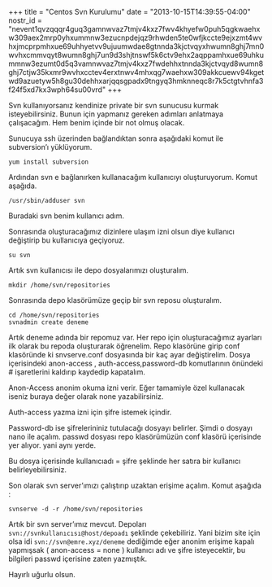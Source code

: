 +++
title = "Centos Svn Kurulumu"
date = "2013-10-15T14:39:55-04:00"
nostr_id = "nevent1qvzqqqr4guq3gamnwvaz7tmjv4kxz7fwv4khyefw0puh5qgkwaehxw309aex2mrp0yhxummnw3ezucnpdejqz9rhwden5te0wfjkccte9ejxzmt4wvhxjmcprpmhxue69uhhyetvv9ujuumwdae8gtnnda3kjctvqyxhwumn8ghj7mn0wvhxcmmvqyt8wumn8ghj7un9d3shjtnswf5k6ctv9ehx2aqppamhxue69uhkummnw3ezumt0d5q3vamnwvaz7tmjv4kxz7fwdehhxtnnda3kjctvqyd8wumn8ghj7ctjw35kxmr9wvhxcctev4erxtnwv4mhxqg7waehxw309akkcuewv94kgetwd9azuetyw5h8gu30dehhxarjqqsgpadx9tngyq3hmknneqc8r7k5ctgtvhnfa3f24f5xd7kx3wph64su00vrd"
+++

Svn kullanıyorsanız kendinize private bir svn sunucusu kurmak isteyebilirsiniz. Bunun için yapmanız gereken adımları anlatmaya çalışacağım. Hem benim içinde bir not olmuş olacak.

Sunucuya ssh üzerinden bağlandıktan sonra aşağıdaki komut ile subversion’ı yüklüyorum.

`yum install subversion`

Ardından svn e bağlanırken kullanacağım kullanıcıyı oluşturuyorum. Komut aşağıda.

`/usr/sbin/adduser svn`

Buradaki svn benim kullanıcı adım.

Sonrasında oluşturacağımız dizinlere ulaşım izni olsun diye kullanıcı değiştirip bu kullanıcıya geçiyoruz.

`su svn`

Artık svn kullanıcısı ile depo dosyalarımızı oluşturalım.

`mkdir /home/svn/repositories`

Sonrasında depo klasörümüze geçip bir svn reposu oluşturalım.

```
cd /home/svn/repositories
svnadmin create deneme
```

Artık deneme adında bir repomuz var. Her repo için oluşturacağımız ayarları ilk olarak bu repoda oluşturarak öğrenelim. Repo klasörüne girip conf klasöründe ki snvserve.conf dosyasında bir kaç ayar değiştirelim. Dosya içerisindeki anon-access , auth-access,password-db komutlarının önündeki # işaretlerini kaldırıp kaydedip kapatalım.

Anon-Access anonim okuma izni verir. Eğer tamamiyle özel kullanacak iseniz buraya değer olarak none yazabilirsiniz.

Auth-access yazma izni için şifre istemek içindir.

Password-db ise şifrelerininiz tutulacağı dosyayı belirler. Şimdi o dosyayı nano ile açalım. passwd dosyası repo klasörümüzün conf klasörü içerisinde yer alıyor. yani aynı yerde.

Bu dosya içerisinde kullanıcıadı = şifre şeklinde her satıra bir kullanıcı belirleyebilirsiniz.

Son olarak svn server’ımızı çalıştırıp uzaktan erişime açalım. Komut aşağıda :

`svnserve -d -r /home/svn/repositories`

Artık bir svn server’ımız mevcut. Depoları `svn://svnkullanıcısı@host/depoadı` şeklinde çekebiliriz. Yani bizim site için olsa idi `svn://svn@emre.xyz/deneme` dediğimde eğer anonim erişime kapalı yapmışsak ( anon-access = none ) kullanıcı adı ve şifre isteyecektir, bu bilgileri passwd içerisine zaten yazmıştık.

Hayırlı uğurlu olsun.
